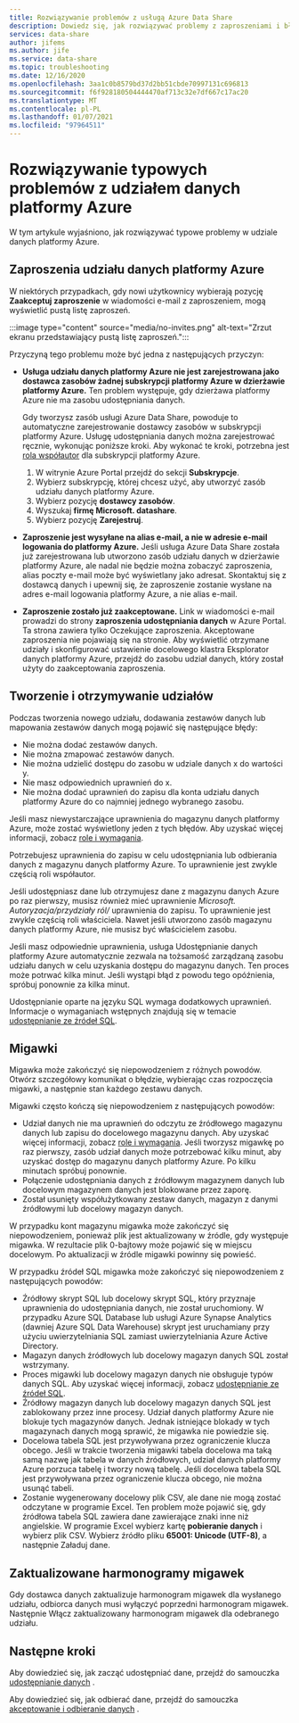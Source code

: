 ```yaml
---
title: Rozwiązywanie problemów z usługą Azure Data Share
description: Dowiedz się, jak rozwiązywać problemy z zaproszeniami i błędami podczas tworzenia lub odbierania udziałów danych w udziale danych platformy Azure.
services: data-share
author: jifems
ms.author: jife
ms.service: data-share
ms.topic: troubleshooting
ms.date: 12/16/2020
ms.openlocfilehash: 3aa1c0b8579bd37d2bb51cbde70997131c696813
ms.sourcegitcommit: f6f928180504444470af713c32e7df667c17ac20
ms.translationtype: MT
ms.contentlocale: pl-PL
ms.lasthandoff: 01/07/2021
ms.locfileid: "97964511"
---
```

# <a name="troubleshoot-common-problems-in-azure-data-share"></a>Rozwiązywanie typowych problemów z udziałem danych platformy Azure 

W tym artykule wyjaśniono, jak rozwiązywać typowe problemy w udziale danych platformy Azure. 

## <a name="azure-data-share-invitations"></a>Zaproszenia udziału danych platformy Azure 

W niektórych przypadkach, gdy nowi użytkownicy wybierają pozycję **Zaakceptuj zaproszenie** w wiadomości e-mail z zaproszeniem, mogą wyświetlić pustą listę zaproszeń. 

:::image type="content" source="media/no-invites.png" alt-text="Zrzut ekranu przedstawiający pustą listę zaproszeń.":::

Przyczyną tego problemu może być jedna z następujących przyczyn:

* **Usługa udziału danych platformy Azure nie jest zarejestrowana jako dostawca zasobów żadnej subskrypcji platformy Azure w dzierżawie platformy Azure.** Ten problem występuje, gdy dzierżawa platformy Azure nie ma zasobu udostępniania danych. 

    Gdy tworzysz zasób usługi Azure Data Share, powoduje to automatyczne zarejestrowanie dostawcy zasobów w subskrypcji platformy Azure. Usługę udostępniania danych można zarejestrować ręcznie, wykonując poniższe kroki. Aby wykonać te kroki, potrzebna jest [rola współautor](../role-based-access-control/built-in-roles.md#contributor) dla subskrypcji platformy Azure. 

    1. W witrynie Azure Portal przejdź do sekcji **Subskrypcje**.
    1. Wybierz subskrypcję, której chcesz użyć, aby utworzyć zasób udziału danych platformy Azure.
    1. Wybierz pozycję **dostawcy zasobów**.
    1. Wyszukaj **firmę Microsoft. datashare**.
    1. Wybierz pozycję **Zarejestruj**.

* **Zaproszenie jest wysyłane na alias e-mail, a nie w adresie e-mail logowania do platformy Azure.** Jeśli usługa Azure Data Share została już zarejestrowana lub utworzono zasób udziału danych w dzierżawie platformy Azure, ale nadal nie będzie można zobaczyć zaproszenia, alias poczty e-mail może być wyświetlany jako adresat. Skontaktuj się z dostawcą danych i upewnij się, że zaproszenie zostanie wysłane na adres e-mail logowania platformy Azure, a nie alias e-mail.

* **Zaproszenie zostało już zaakceptowane.** Link w wiadomości e-mail prowadzi do strony **zaproszenia udostępniania danych** w Azure Portal. Ta strona zawiera tylko Oczekujące zaproszenia. Akceptowane zaproszenia nie pojawiają się na stronie. Aby wyświetlić otrzymane udziały i skonfigurować ustawienie docelowego klastra Eksplorator danych platformy Azure, przejdź do zasobu udział danych, który został użyty do zaakceptowania zaproszenia.

## <a name="creating-and-receiving-shares"></a>Tworzenie i otrzymywanie udziałów

Podczas tworzenia nowego udziału, dodawania zestawów danych lub mapowania zestawów danych mogą pojawić się następujące błędy:

* Nie można dodać zestawów danych.
* Nie można zmapować zestawów danych.
* Nie można udzielić dostępu do zasobu w udziale danych x do wartości y.
* Nie masz odpowiednich uprawnień do x.
* Nie można dodać uprawnień do zapisu dla konta udziału danych platformy Azure do co najmniej jednego wybranego zasobu.

Jeśli masz niewystarczające uprawnienia do magazynu danych platformy Azure, może zostać wyświetlony jeden z tych błędów. Aby uzyskać więcej informacji, zobacz [role i wymagania](concepts-roles-permissions.md). 

Potrzebujesz uprawnienia do zapisu w celu udostępniania lub odbierania danych z magazynu danych platformy Azure. To uprawnienie jest zwykle częścią roli współautor. 

Jeśli udostępniasz dane lub otrzymujesz dane z magazynu danych Azure po raz pierwszy, musisz również mieć uprawnienie *Microsoft. Autoryzacja/przydziały ról/* uprawnienia do zapisu. To uprawnienie jest zwykle częścią roli właściciela. Nawet jeśli utworzono zasób magazynu danych platformy Azure, nie musisz być właścicielem zasobu. 

Jeśli masz odpowiednie uprawnienia, usługa Udostępnianie danych platformy Azure automatycznie zezwala na tożsamość zarządzaną zasobu udziału danych w celu uzyskania dostępu do magazynu danych. Ten proces może potrwać kilka minut. Jeśli wystąpi błąd z powodu tego opóźnienia, spróbuj ponownie za kilka minut.

Udostępnianie oparte na języku SQL wymaga dodatkowych uprawnień. Informacje o wymaganiach wstępnych znajdują się w temacie [udostępnianie ze źródeł SQL](how-to-share-from-sql.md).

## <a name="snapshots"></a>Migawki
Migawka może zakończyć się niepowodzeniem z różnych powodów. Otwórz szczegółowy komunikat o błędzie, wybierając czas rozpoczęcia migawki, a następnie stan każdego zestawu danych. 

Migawki często kończą się niepowodzeniem z następujących powodów:

* Udział danych nie ma uprawnień do odczytu ze źródłowego magazynu danych lub zapisu do docelowego magazynu danych. Aby uzyskać więcej informacji, zobacz [role i wymagania](concepts-roles-permissions.md). Jeśli tworzysz migawkę po raz pierwszy, zasób udział danych może potrzebować kilku minut, aby uzyskać dostęp do magazynu danych platformy Azure. Po kilku minutach spróbuj ponownie.
* Połączenie udostępniania danych z źródłowym magazynem danych lub docelowym magazynem danych jest blokowane przez zaporę.
* Został usunięty współużytkowany zestaw danych, magazyn z danymi źródłowymi lub docelowy magazyn danych.

W przypadku kont magazynu migawka może zakończyć się niepowodzeniem, ponieważ plik jest aktualizowany w źródle, gdy występuje migawka. W rezultacie plik 0-bajtowy może pojawić się w miejscu docelowym. Po aktualizacji w źródle migawki powinny się powieść.

W przypadku źródeł SQL migawka może zakończyć się niepowodzeniem z następujących powodów:

* Źródłowy skrypt SQL lub docelowy skrypt SQL, który przyznaje uprawnienia do udostępniania danych, nie został uruchomiony. W przypadku Azure SQL Database lub usługi Azure Synapse Analytics (dawniej Azure SQL Data Warehouse) skrypt jest uruchamiany przy użyciu uwierzytelniania SQL zamiast uwierzytelniania Azure Active Directory.  
* Magazyn danych źródłowych lub docelowy magazyn danych SQL został wstrzymany.
* Proces migawki lub docelowy magazyn danych nie obsługuje typów danych SQL. Aby uzyskać więcej informacji, zobacz [udostępnianie ze źródeł SQL](how-to-share-from-sql.md#supported-data-types).
* Źródłowy magazyn danych lub docelowy magazyn danych SQL jest zablokowany przez inne procesy. Udział danych platformy Azure nie blokuje tych magazynów danych. Jednak istniejące blokady w tych magazynach danych mogą sprawić, że migawka nie powiedzie się.
* Docelowa tabela SQL jest przywoływana przez ograniczenie klucza obcego. Jeśli w trakcie tworzenia migawki tabela docelowa ma taką samą nazwę jak tabela w danych źródłowych, udział danych platformy Azure porzuca tabelę i tworzy nową tabelę. Jeśli docelowa tabela SQL jest przywoływana przez ograniczenie klucza obcego, nie można usunąć tabeli.
* Zostanie wygenerowany docelowy plik CSV, ale dane nie mogą zostać odczytane w programie Excel. Ten problem może pojawić się, gdy źródłowa tabela SQL zawiera dane zawierające znaki inne niż angielskie. W programie Excel wybierz kartę **pobieranie danych** i wybierz plik CSV. Wybierz źródło pliku **65001: Unicode (UTF-8)**, a następnie Załaduj dane.

## <a name="updated-snapshot-schedules"></a>Zaktualizowane harmonogramy migawek
Gdy dostawca danych zaktualizuje harmonogram migawek dla wysłanego udziału, odbiorca danych musi wyłączyć poprzedni harmonogram migawek. Następnie Włącz zaktualizowany harmonogram migawek dla odebranego udziału. 

## <a name="next-steps"></a>Następne kroki

Aby dowiedzieć się, jak zacząć udostępniać dane, przejdź do samouczka [udostępnianie danych](share-your-data.md) . 

Aby dowiedzieć się, jak odbierać dane, przejdź do samouczka [akceptowanie i odbieranie danych](subscribe-to-data-share.md) .
